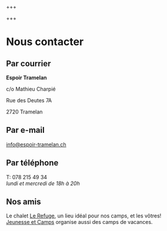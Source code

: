 +++

+++
# Nous contacter

## Par courrier

**Espoir Tramelan**

c/o Mathieu Charpié

Rue des Deutes 7A

2720 Tramelan

## Par e-mail

[info@espoir-tramelan.ch](mailto:info@espoir-tramelan.ch)

## Par téléphone

T: 078 215 49 34<br/>
_lundi et mercredi de 18h à 20h_

## Nos amis

Le chalet [Le Refuge](https://www.chaletlerefuge.ch/ ), un lieu idéal pour nos camps, et les vôtres!  
[Jeunesse et Camps](https://www.jeunesse-et-camps.ch/) organise aussi des camps de vacances.